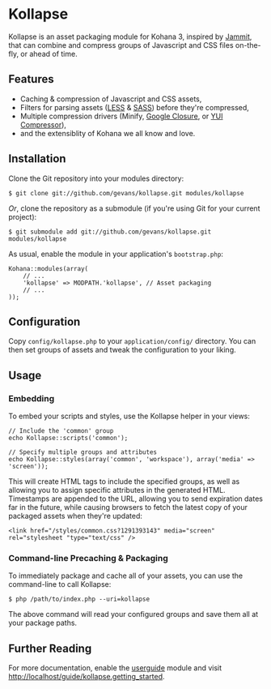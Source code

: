 # Kollapse

Kollapse is an asset packaging module for Kohana 3, inspired by
[Jammit](https://github.com/documentcloud/jammit/ "documentcloud's Jammit"), that can
combine and compress groups of Javascript and CSS files on-the-fly, or ahead of time.

## Features

 * Caching & compression of Javascript and CSS assets,
 * Filters for parsing assets ([LESS](http://lesscss.org/) & [SASS](http://sass-lang.com/)) before they're compressed,
 * Multiple compression drivers (Minify, [Google Closure](http://code.google.com/closure/compiler/), or [YUI Compressor](http://developer.yahoo.com/yui/compressor/)),
 * and the extensiblity of Kohana we all know and love.

## Installation

Clone the Git repository into your modules directory:

    $ git clone git://github.com/gevans/kollapse.git modules/kollapse

*Or*, clone the repository as a submodule (if you're using Git for your current project):

    $ git submodule add git://github.com/gevans/kollapse.git modules/kollapse

As usual, enable the module in your application's `bootstrap.php`:

    Kohana::modules(array(
        // ...
        'kollapse' => MODPATH.'kollapse', // Asset packaging
        // ...
    ));


## Configuration

Copy `config/kollapse.php` to your `application/config/` directory. You can then set
groups of assets and tweak the configuration to your liking.

## Usage

### Embedding

To embed your scripts and styles, use the Kollapse helper in your views:

    // Include the 'common' group
    echo Kollapse::scripts('common');

    // Specify multiple groups and attributes
    echo Kollapse::styles(array('common', 'workspace'), array('media' => 'screen'));

This will create HTML tags to include the specified groups, as well as allowing you to
assign specific attributes in the generated HTML. Timestamps are appended to the URL,
allowing you to send expiration dates far in the future, while causing browsers to fetch
the latest copy of your packaged assets when they're updated:

    <link href="/styles/common.css?1291393143" media="screen" rel="stylesheet "type="text/css" />

### Command-line Precaching & Packaging

To immediately package and cache all of your assets, you can use the command-line to
call Kollapse:

    $ php /path/to/index.php --uri=kollapse

The above command will read your configured groups and save them all at your package
paths.

## Further Reading

For more documentation, enable the [userguide](https://github.com/kohana/userguide/)
module and visit [http://localhost/guide/kollapse.getting_started](http://localhost/guide/kollapse.getting_started).
